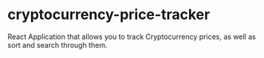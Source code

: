 # cryptocurrency-price-tracker
React Application that allows you to track Cryptocurrency prices, as well as sort and search through them.
